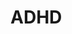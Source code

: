 # ADHD

<!-- [wikipedia]() -->

<!-- https://en.wikipedia.org/wiki/Attention_deficit_hyperactivity_disorder -->
<!-- https://www.nhs.uk/conditions/attention-deficit-hyperactivity-disorder-adhd/ -->